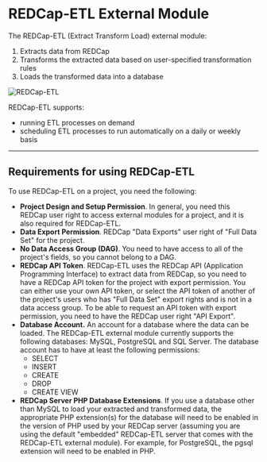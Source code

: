 <!-- =================================================
Copyright (C) 2019 The Trustees of Indiana University
SPDX-License-Identifier: BSD-3-Clause
================================================== -->

REDCap-ETL External Module
=================================

The REDCap-ETL (Extract Transform Load) external module:

1. Extracts data from REDCap
2. Transforms the extracted data based on user-specified transformation rules
3. Loads the transformed data into a database

![REDCap-ETL](./resources/redcap-etl.png)


REDCap-ETL supports:

* running ETL processes on demand
* scheduling ETL processes to run automatically on a daily or weekly basis


---

Requirements for using REDCap-ETL
--------------------------------------

To use REDCap-ETL on a project, you need the following:

* **Project Design and Setup Permission**. In general, you need this REDCap user
    right to access external modules for a project,
    and it is also required for REDCap-ETL.
* **Data Export Permission**. REDCap "Data Exports" user right of
    "Full Data Set" for the project.
* **No Data Access Group (DAG)**. You need to have access to
    all of the project's fields, so you cannot 
    belong to a DAG.
* **REDCap API Token**. REDCap-ETL uses the REDCap API (Application
    Programming Interface) to extract data from REDCap, so you need to have
    a REDCap API token for the project with export permission. You can either use your
    own API token, or select the API token of another of the project's users who
    has "Full Data Set" export rights and is not in a data access group.
    To be able to request an API token with export
    permission, you need to have the REDCap user right "API Export".
* **Database Account.** An account for a database where the data can be loaded.
    The REDCap-ETL external module currently supports the following
    databases: MySQL, PostgreSQL and SQL Server.
    The database account has to have at least the following permissions:
    * SELECT
    * INSERT
    * CREATE
    * DROP
    * CREATE VIEW
* **REDCap Server PHP Database Extensions**.
    If you use a database other than MySQL to load your extracted and transformed data, the appropriate
    PHP extension(s) for the database will need to be enabled in the version of PHP used by your
    REDCap server (assuming you are using the default "embedded" REDCap-ETL server that comes with the
    REDCap-ETL external module). For example, for PostgreSQL, the pgsql extension will need to be
    enabled in PHP.

